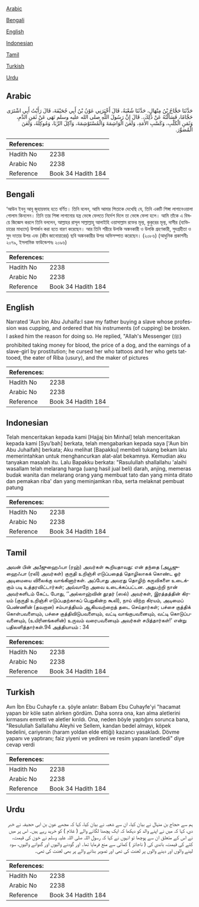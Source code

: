 [Arabic](#arabic)

[Bengali](#bengali)

[English](#english)

[Indonesian](#indonesian)

[Tamil](#tamil)

[Turkish](#turkish)

[Urdu](#urdu)

## Arabic


<div dir="rtl" lang="ar" style={{fontSize:'larger',backgroundColor:'#f8f9fa',padding:20}}>
حَدَّثَنَا حَجَّاجُ بْنُ مِنْهَالٍ، حَدَّثَنَا شُعْبَةُ، قَالَ أَخْبَرَنِي عَوْنُ بْنُ أَبِي جُحَيْفَةَ، قَالَ رَأَيْتُ أَبِي اشْتَرَى حَجَّامًا، فَسَأَلْتُهُ عَنْ ذَلِكَ،‏.‏ قَالَ إِنَّ رَسُولَ اللَّهِ صلى الله عليه وسلم نَهَى عَنْ ثَمَنِ الدَّمِ، وَثَمَنِ الْكَلْبِ، وَكَسْبِ الأَمَةِ، وَلَعَنَ الْوَاشِمَةَ وَالْمُسْتَوْشِمَةَ، وَآكِلَ الرِّبَا، وَمُوكِلَهُ، وَلَعَنَ الْمُصَوِّرَ‏.‏
</div>
<div style={{backgroundColor:'#f8f9fa',padding:20, marginBottom: 10}}><table> <thead> <tr> <th>References:</th> <th></th> </tr> </thead> <tbody><tr><td>Hadith No</td><td>2238</td></tr><tr><td>Arabic No</td><td>2238</td></tr><tr><td>Reference</td><td>Book 34 Hadith 184</td></tr></tbody></table></div>

## Bengali


<div dir="ltr" lang="bn" style={{fontSize:'larger',backgroundColor:'#f8f9fa',padding:20}}>
‘আউন ইবনু আবূ জুহায়ফাহ হতে বর্ণিত। তিনি বলেন, আমি আমার পিতাকে দেখেছি যে, তিনি একটি শিঙ্গা লাগানেওয়ালা গোলাম কিনলেন। তিনি তার শিঙ্গা লাগানোর যন্ত্র ভেঙ্গে ফেলতে নির্দেশ দিলে তা ভেঙ্গে ফেলা হলে। আমি তাঁকে এ বিষয়ে জিজ্ঞেস করলে তিনি বললেন, আল্লাহর রাসূল সাল্লাল্লাহু আলাইহি ওয়াসাল্লাম রক্তের মূল্য, কুকুরের মূল্য, দাসীর (ব্যভিচারের মাধ্যমে) উপার্জন করা হতে বারণ করেছেন। আর তিনি শরীরে উলকি অঙ্কনকারী ও উলকি গ্রহণকারী, সুদগ্রহীতা ও সুদ দাতার উপর এবং (জীব জানোয়ারের) ছবি অঙ্কনকারীর উপর অভিসম্পাত করেছেন। (২০৮৬) (আধুনিক প্রকাশনীঃ ২০৭৯, ইসলামিক ফাউন্ডেশনঃ ২০৯৬)
</div>
<div style={{backgroundColor:'#f8f9fa',padding:20, marginBottom: 10}}><table> <thead> <tr> <th>References:</th> <th></th> </tr> </thead> <tbody><tr><td>Hadith No</td><td>2238</td></tr><tr><td>Arabic No</td><td>2238</td></tr><tr><td>Reference</td><td>Book 34 Hadith 184</td></tr></tbody></table></div>

## English


<div dir="ltr" lang="en" style={{fontSize:'larger',backgroundColor:'#f8f9fa',padding:20}}>
Narrated 'Aun bin Abu Juhaifa:I saw my father buying a slave whose profession was cupping, and ordered that his instruments (of cupping) be broken. I asked him the reason for doing so. He replied, "Allah's Messenger (ﷺ) prohibited taking money for blood, the price of a dog, and the earnings of a slave-girl by prostitution; he cursed her who tattoos and her who gets tattooed, the eater of Riba (usury), and the maker of pictures
</div>
<div style={{backgroundColor:'#f8f9fa',padding:20, marginBottom: 10}}><table> <thead> <tr> <th>References:</th> <th></th> </tr> </thead> <tbody><tr><td>Hadith No</td><td>2238</td></tr><tr><td>Arabic No</td><td>2238</td></tr><tr><td>Reference</td><td>Book 34 Hadith 184</td></tr></tbody></table></div>

## Indonesian


<div dir="ltr" lang="id" style={{fontSize:'larger',backgroundColor:'#f8f9fa',padding:20}}>
Telah menceritakan kepada kami [Hajjaj bin Minhal] telah menceritakan kepada kami [Syu'bah] berkata, telah mengabarkan kepada saya ['Aun bin Abu Juhaifah] berkata; Aku melihat [Bapakku] membeli tukang bekam lalu memerintahkan untuk menghancurkan alat-alat bekamnya. Kemudian aku tanyakan masalah itu. Lalu Bapakku berkata: "Rasulullah shallallahu 'alaihi wasallam telah melarang harga (uang hasil jual beli) darah, anjing, memeras budak wanita dan melarang orang yang membuat tato dan yang minta ditato dan pemakan riba' dan yang meminjamkan riba, serta melaknat pembuat patung
</div>
<div style={{backgroundColor:'#f8f9fa',padding:20, marginBottom: 10}}><table> <thead> <tr> <th>References:</th> <th></th> </tr> </thead> <tbody><tr><td>Hadith No</td><td>2238</td></tr><tr><td>Arabic No</td><td>2238</td></tr><tr><td>Reference</td><td>Book 34 Hadith 184</td></tr></tbody></table></div>

## Tamil


<div dir="ltr" lang="ta" style={{fontSize:'larger',backgroundColor:'#f8f9fa',padding:20}}>
அவன் பின் அபீஜுஹைஃபா (ரஹ்) அவர்கள் கூறியதாவது: என் தந்தை (அபூஜுஹைஃபா (ரலி) அவர்கள்) குருதி உறிஞ்சி எடுப்பதைத் தொழிலாகக் கொண்ட ஓர் அடிமையை விலைக்கு வாங்கினார்கள். அப்போது அவரது தொழிற் கருவிகளை உடைக்கும் படி உத்தரவிட்டார்கள்; அவ்வாறே அவை உடைக்கப்பட்டன. அதுபற்றி நான் அவர்களிடம் கேட்ட போது, ‘‘அல்லாஹ்வின் தூதர் (ஸல்) அவர்கள், இரத்தத்தின் கிரயம் (குருதி உறிஞ்சி எடுப்பதற்காகப் பெறுகின்ற கூலி), நாய் விற்ற கிரயம், அடிமைப் பெண்ணின் (தவறான) சம்பாத்தியம் ஆகியவற்றைத் தடை செய்தார்கள்; பச்சை குத்திக் கொள்பவளையும், பச்சை குத்திவிடுபவளையும், வட்டி வாங்குபவனையும், வட்டி கொடுப்பவனையும், (உயிரினங்களின்) உருவம் வரைபவனையும் அவர்கள் சபித்தார்கள்!’ என்று பதிலளித்தார்கள்.94 அத்தியாயம் : 34
</div>
<div style={{backgroundColor:'#f8f9fa',padding:20, marginBottom: 10}}><table> <thead> <tr> <th>References:</th> <th></th> </tr> </thead> <tbody><tr><td>Hadith No</td><td>2238</td></tr><tr><td>Arabic No</td><td>2238</td></tr><tr><td>Reference</td><td>Book 34 Hadith 184</td></tr></tbody></table></div>

## Turkish


<div dir="ltr" lang="tr" style={{fontSize:'larger',backgroundColor:'#f8f9fa',padding:20}}>
Avn İbn Ebu Cuhayfe r.a. şöyle anlatır: Babam Ebu Cuhayfe'yi "hacamat yapan bir köle satın alırken gördüm. Daha sonra ona, kan alma aletlerini kırmasını emretti ve aletler kırıldı. Ona, neden böyle yaptığını sorunca bana, "Resulullah Sallallahu Aleyhi ve Sellem, kandan bedel almayı, köpek bedelini, cariyenin (haram yoldan elde ettiği) kazancı yasakladı. Dövme yapanı ve yaptıranı; faiz yiyeni ve yedireni ve resim yapanı lanetledi" diye cevap verdi
</div>
<div style={{backgroundColor:'#f8f9fa',padding:20, marginBottom: 10}}><table> <thead> <tr> <th>References:</th> <th></th> </tr> </thead> <tbody><tr><td>Hadith No</td><td>2238</td></tr><tr><td>Arabic No</td><td>2238</td></tr><tr><td>Reference</td><td>Book 34 Hadith 184</td></tr></tbody></table></div>

## Urdu


<div dir="rtl" lang="ur" style={{fontSize:'larger',backgroundColor:'#f8f9fa',padding:20}}>
ہم سے حجاج بن منہال نے بیان کیا، ان سے شعبہ نے بیان کیا، کہا کہ مجھے عون بن ابی حجیفہ نے خبر دی، کہا کہ میں نے اپنے والد کو دیکھا کہ ایک پچھنا لگانے والے ( غلام ) کو خرید رہے ہیں۔ اس پر میں نے اس کے متعلق ان سے پوچھا تو انہوں نے کہا کہ رسول اللہ صلی اللہ علیہ وسلم نے خون کی قیمت، کتے کی قیمت، باندی کی ( ناجائز ) کمائی سے منع فرمایا تھا۔ اور گودنے والیوں اور گدوانے والیوں، سود لینے والوں اور دینے والوں پر لعنت کی تھی اور تصویر بنانے والے پر بھی لعنت کی تھی۔
</div>
<div style={{backgroundColor:'#f8f9fa',padding:20, marginBottom: 10}}><table> <thead> <tr> <th>References:</th> <th></th> </tr> </thead> <tbody><tr><td>Hadith No</td><td>2238</td></tr><tr><td>Arabic No</td><td>2238</td></tr><tr><td>Reference</td><td>Book 34 Hadith 184</td></tr></tbody></table></div>